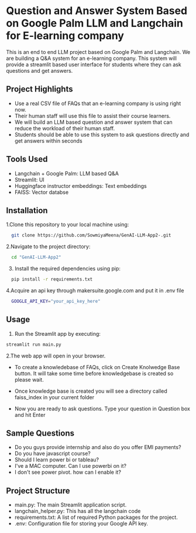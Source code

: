
# Question and Answer System Based on Google Palm LLM and Langchain for E-learning company  

This is an end to end LLM project based on Google Palm and Langchain. We are building a Q&A system for an e-learning company. This system will provide a streamlit based user interface for students where they can ask questions and get answers. 

## Project Highlights

- Use a real CSV file of FAQs that an e-learning company is using right now. 
- Their human staff will use this file to assist their course learners.
- We will build an LLM based question and answer system that can reduce the workload of their human staff.
- Students should be able to use this system to ask questions directly and get answers within seconds

## Tools Used
  - Langchain + Google Palm: LLM based Q&A
  - Streamlit: UI
  - Huggingface instructor embeddings: Text embeddings
  - FAISS: Vector databse

## Installation

1.Clone this repository to your local machine using:

```bash
  git clone https://github.com/SowmiyaMeena/GenAI-LLM-App2-.git
```
2.Navigate to the project directory:

```bash
  cd "GenAI-LLM-App2"
```
3. Install the required dependencies using pip:

```bash
  pip install -r requirements.txt
```
4.Acquire an api key through makersuite.google.com and put it in .env file

```bash
  GOOGLE_API_KEY="your_api_key_here"
```
## Usage

1. Run the Streamlit app by executing:
```bash
streamlit run main.py

```

2.The web app will open in your browser.

- To create a knowledebase of FAQs, click on Create Knolwedge Base button. It will take some time before knowledgebase is created so please wait.

- Once knowledge base is created you will see a directory called faiss_index in your current folder

- Now you are ready to ask questions. Type your question in Question box and hit Enter

## Sample Questions
  - Do you guys provide internship and also do you offer EMI payments?
  - Do you have javascript course?
  - Should I learn power bi or tableau?
  - I've a MAC computer. Can I use powerbi on it?
  - I don't see power pivot. how can I enable it?

## Project Structure

- main.py: The main Streamlit application script.
- langchain_helper.py: This has all the langchain code
- requirements.txt: A list of required Python packages for the project.
- .env: Configuration file for storing your Google API key.